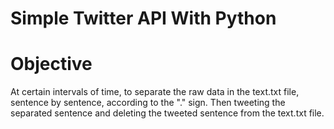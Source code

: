 # Simple Twitter API With Python

# Objective
At certain intervals of time, to separate the raw data in the text.txt file, sentence by sentence, according to the "." sign. Then tweeting the separated sentence and deleting the tweeted sentence from the text.txt file.
